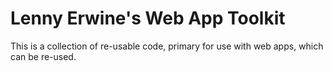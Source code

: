 Lenny Erwine's Web App Toolkit
==========
This is a collection of re-usable code, primary for use with web apps, which can be re-used.
